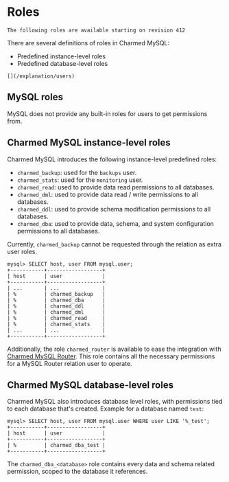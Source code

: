 # Roles

```{note}
The following roles are available starting on revision 412
```

There are several definitions of roles in Charmed MySQL:
* Predefined instance-level roles
* Predefined database-level roles

```{seealso}
[](/explanation/users)
```

## MySQL roles
MySQL does not provide any built-in roles for users to get permissions from.

## Charmed MySQL instance-level roles

Charmed MySQL introduces the following instance-level predefined roles:

* `charmed_backup`: used for the `backups` user.
* `charmed_stats`: used for the `monitoring` user.
* `charmed_read`: used to provide data read permissions to all databases.
* `charmed_dml`: used to provide data read / write permissions to all databases.
* `charmed_ddl`: used to provide schema modification permissions to all databases.
* `charmed_dba`: used to provide data, schema, and system configuration permissions to all databases.
 
Currently, `charmed_backup` cannot be requested through the relation as extra user roles.

```text
mysql> SELECT host, user FROM mysql.user;
+-----------+------------------+
| host      | user             |
+-----------+------------------+
| ...       | ...              |
| %         | charmed_backup   |
| %         | charmed_dba      |
| %         | charmed_ddl      |
| %         | charmed_dml      |
| %         | charmed_read     |
| %         | charmed_stats    |
| ...       | ...              |
+-----------+------------------+
```

Additionally, the role `charmed_router` is available to ease the integration with [Charmed MySQL Router](https://charmhub.io/mysql-router).
This role contains all the necessary permissions for a MySQL Router relation user to operate.

## Charmed MySQL database-level roles

Charmed MySQL also introduces database level roles, with permissions tied to each database that's created.
Example for a database named `test`:

```text
mysql> SELECT host, user FROM mysql.user WHERE user LIKE '%_test';
+-----------+------------------+
| host      | user             |
+-----------+------------------+
| %         | charmed_dba_test |
+-----------+------------------+
```

The `charmed_dba_<database>` role contains every data and schema related permission, scoped to the database it references.
